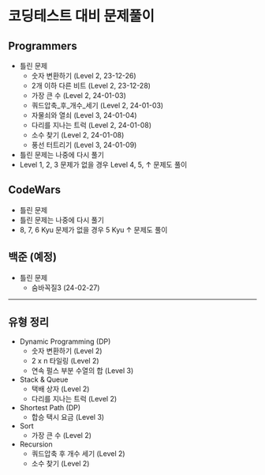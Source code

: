 # 코딩테스트 대비 문제풀이

## Programmers
- 틀린 문제
  - 숫자 변환하기 (Level 2, 23-12-26)
  - 2개 이하 다른 비트 (Level 2, 23-12-28)
  - 가장 큰 수 (Level 2, 24-01-03)
  - 쿼드압축_후_개수_세기 (Level 2, 24-01-03)
  - 자물쇠와 열쇠 (Level 3, 24-01-04)
  - 다리를 지나는 트럭 (Level 2, 24-01-08)
  - 소수 찾기 (Level 2, 24-01-08)
  - 풍선 터트리기 (Level 3, 24-01-09)
- 틀린 문제는 나중에 다시 풀기
- Level 1, 2, 3 문제가 없을 경우 Level 4, 5, ↑ 문제도 풀이

## CodeWars
- 틀린 문제
- 틀린 문제는 나중에 다시 풀기
- 8, 7, 6 Kyu 문제가 없을 경우 5 Kyu ↑ 문제도 풀이

## 백준 (예정)
- 틀린 문제
  - 숨바꼭질3 (24-02-27)
---

## 유형 정리
- Dynamic Programming (DP)
  - 숫자 변환하기 (Level 2)
  - 2 x n 타일링 (Level 2)
  - 연속 펄스 부분 수열의 합 (Level 3)
- Stack & Queue
  - 택배 상자 (Level 2)
  - 다리를 지나는 트럭 (Level 2)
- Shortest Path (DP)
  - 합승 택시 요금 (Level 3)
- Sort
  - 가장 큰 수 (Level 2)
- Recursion
  - 쿼드압축 후 개수 세기 (Level 2)
  - 소수 찾기 (Level 2)


